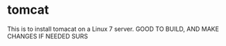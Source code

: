 # tomcat
This is to install tomacat on a Linux 7 server.
GOOD TO BUILD, AND MAKE CHANGES IF NEEDED SURS
